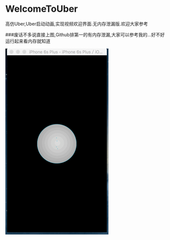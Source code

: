 # WelcomeToUber
高仿Uber,Uber启动动画,实现视频欢迎界面.无内存泄漏版.欢迎大家参考

###废话不多说直接上图,Github排第一的有内存泄漏,大家可以参考我的...好不好运行起来看内存就知道

![WelcomeToUber in action](Menu.gif)

